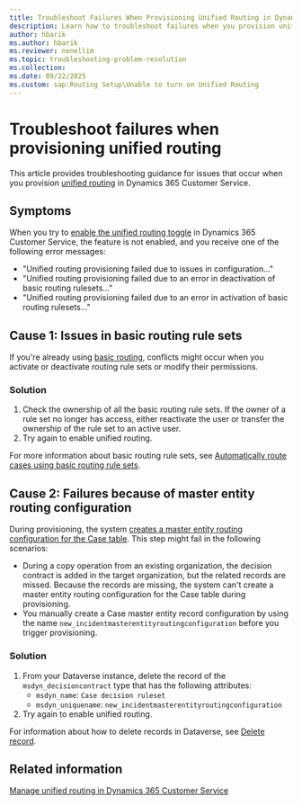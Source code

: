 ```yaml
---
title: Troubleshoot Failures When Provisioning Unified Routing in Dynamics 365
description: Learn how to troubleshoot failures when you provision unified routing in Dynamics 365 Customer Service.
author: hbarik
ms.author: hbarik
ms.reviewer: nenellim
ms.topic: troubleshooting-problem-resolution
ms.collection: 
ms.date: 09/22/2025
ms.custom: sap:Routing Setup\Unable to turn on Unified Routing
---
```


# Troubleshoot failures when provisioning unified routing

This article provides troubleshooting guidance for issues that occur when you provision [unified routing](/dynamics365/customer-service/administer/overview-unified-routing) in Dynamics 365 Customer Service.

## Symptoms

When you try to [enable the unified routing toggle](/dynamics365/customer-service/administer/provision-unified-routing#enable-unified-routing-for-customer-service-only) in Dynamics 365 Customer Service, the feature is not enabled, and you receive one of the following error messages:

- "Unified routing provisioning failed due to issues in configuration..."
- "Unified routing provisioning failed due to an error in deactivation of basic routing rulesets..."
- "Unified routing provisioning failed due to an error in activation of basic routing rulesets..."

## Cause 1: Issues in basic routing rule sets

If you're already using [basic routing](/dynamics365/customer-service/administer/create-rules-automatically-route-cases), conflicts might occur when you activate or deactivate routing rule sets or modify their permissions.

### Solution

1. Check the ownership of all the basic routing rule sets. If the owner of a rule set no longer has access, either reactivate the user or transfer the ownership of the rule set to an active user.
1. Try again to enable unified routing.

For more information about basic routing rule sets, see [Automatically route cases using basic routing rule sets](/dynamics365/customer-service/administer/create-rules-automatically-route-cases).

## Cause 2: Failures because of master entity routing configuration

During provisioning, the system [creates a master entity routing configuration for the Case table](/dynamics365/customer-service/administer/set-up-record-routing#configure-unified-routing-for-records). This step might fail in the following scenarios:

- During a copy operation from an existing organization, the decision contract is added in the target organization, but the related records are missed. Because the records are missing, the system can't create a master entity routing configuration for the Case table during provisioning.
- You manually create a Case master entity record configuration by using the name `new_incidentmasterentityroutingconfiguration` before you trigger provisioning.

### Solution

1. From your Dataverse instance, delete the record of the `msdyn_decisioncontract` type that has the following attributes:
   - `msdyn_name`: `Case decision ruleset`
   - `msdyn_uniquename`: `new_incidentmasterentityroutingconfiguration`
1. Try again to enable unified routing.

For information about how to delete records in Dataverse, see [Delete record](/power-apps/developer/model-driven-apps/clientapi/reference/xrm-webapi/deleterecord).

## Related information

[Manage unified routing in Dynamics 365 Customer Service](/dynamics365/customer-service/administer/provision-unified-routing)
